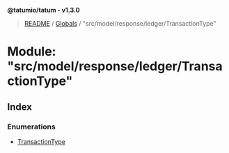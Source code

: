 **@tatumio/tatum - v1.3.0**

> [README](../README.md) / [Globals](../globals.md) / "src/model/response/ledger/TransactionType"

# Module: "src/model/response/ledger/TransactionType"

## Index

### Enumerations

* [TransactionType](../enums/_src_model_response_ledger_transactiontype_.transactiontype.md)
